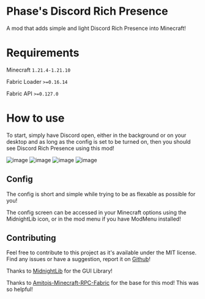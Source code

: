 # Phase's Discord Rich Presence

A mod that adds simple and light Discord Rich Presence into Minecraft!

# Requirements
Minecraft `1.21.4-1.21.10`

Fabric Loader `>=0.16.14`

Fabric API `>=0.127.0`

# How to use

To start, simply have Discord open, either in the background or on your desktop and as long as the config is set to be turned on, then you should see Discord Rich Presence using this mod!

![image](https://github.com/user-attachments/assets/7a523c07-8694-4a4b-aa8a-dae14bb1f236)
![image](https://github.com/user-attachments/assets/e0a30830-801a-4f32-bb28-59df22ae1c8a)
![image](https://github.com/user-attachments/assets/181fcc02-9b38-4164-b043-56157c2f792c)
![image](https://github.com/user-attachments/assets/20e27011-6caa-48e1-9b5d-8117b4d185bc)


## Config
The config is short and simple while trying to be as flexable as possible for you!

The config screen can be accessed in your Minecraft options using the MidnightLib icon, or in the mod menu if you have ModMenu installed!

## Contributing

Feel free to contribute to this project as it's available under the MIT license. Find any issues or have a suggestion, report it on [Github](https://github.com/ThePhaseCat/phases-discord-rich-presence)!

Thanks to [MidnightLib](https://github.com/TeamMidnightDust/MidnightLib) for the GUI Library!

Thanks to [Amitojs-Minecraft-RPC-Fabric](https://github.com/amitojsingh366/Amitojs-Minecraft-RPC-Fabric/tree/main) for the base for this mod! This was so helpful!
